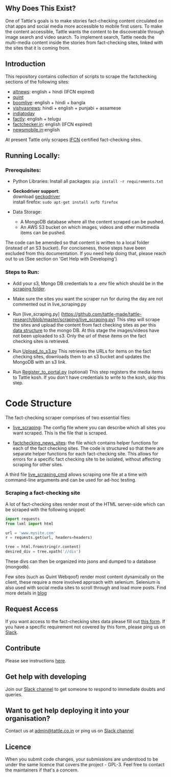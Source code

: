 ## Why Does This Exist?

One of Tattle's goals is to make stories fact-checking content circulated on chat apps and social media more accessible to mobile first users. To make the content accessible, Tattle wants the content to be discoverable through image search and video search. To implement search, Tattle needs the multi-media content inside the stories from fact-checking sites, linked with the sites that it is coming from.  

## Introduction
This repository contains collection of scripts to scrape the factchecking sections of the following sites:

- [altnews](https://www.altnews.in/): english + hindi  (IFCN expired)
- [quint](https://www.thequint.com/news/webqoof)
- [boomlive](https://www.boomlive.in/): english + hindi + bangla
- [vishvasnews](https://www.vishvasnews.com): hindi + english + punjabi + assamese
- [indiatoday](https://www.indiatoday.in/fact-check)
- [factly](https://factly.in/category/fact-check/fake-news/): english + telugu  
- [factchecker.in](https://www.factchecker.in/): english  (IFCN expired)
- [newsmobile.in](https://newsmobile.in/articles/category/nm-fact-checker):english

At present Tattle only scrapes [IFCN](https://ifcncodeofprinciples.poynter.org/signatories) certified fact-checking sites. 

## Running Locally:

### Prerequisites:

* Python Libraries: Install all packages: `pip install -r requirements.txt`

* **Geckodriver support**:\
download [geckodriver](https://github.com/mozilla/geckodriver/releases)\
install firefox: `sudo apt-get install xvfb firefox`

* Data Storage: 
  * A MongoDB database where all the content scraped can be pushed.
  * An AWS S3 bucket on which images, videos and other multimedia items can be pushed. 

The code can be amended so that content is written to a local folder (instead of an S3 bucket). For conciseness, those steps have been excluded from this documentation. If you need help doing that, please reach out to us (See section on 'Get Help with Developing')

### Steps to Run:

* Add your s3, Mongo DB credentials to a .env file which should be in the [scraping folder](https://github.com/tattle-made/tattle-research/tree/master/scraping).
* Make sure the sites you want the scraper run for during the day are not commented out in live_scraping.py
* Run [live_scraping.py] (https://github.com/tattle-made/tattle-research/blob/master/scraping/live_scraping.py)
This step will scrape the sites and upload the content from fact checking sites as per this [data structure](http://blog.tattle.co.in/scraping-fact-checked-news/) to the mongo DB. At this stage the images/videos have not been uploaded to s3. Only the url of these items on the fact checking sites is retrieved. 

* Run [Upload_to_s3.py](https://github.com/tattle-made/tattle-research/blob/master/scraping/upload_to_s3.py)
This retrieves the URLs for items on the fact checking sites, downloads them to an s3 bucket and updates the MongoDB with an s3 link. 

* Run [Register_to_portal.py](https://github.com/tattle-made/tattle-research/blob/master/scraping/register_to_portal.py) (optional)
This step registers the media items to Tattle kosh. If you don't have credentials to write to the kosh, skip this step. 

# Code Structure

The fact-checking scraper comprises of two essential files:

* [live_scraping](https://github.com/tattle-made/tattle-research/blob/master/live_scraping.py): The config file where you can describe which all sites you want scraped. This is the file that is scraped. 

* [factchecking_news_sites](https://github.com/tattle-made/tattle-research/blob/master/factchecking_news_sites.py): the file which contains helper functions for each of the fact checking sites. The code is structured so that there are separate helper functions for each fact-checking site. This allows for errors for a specific fact checking site to be isolated, without affecting scraping for other sites. 

A third file [live_scraping_cmd](https://github.com/tattle-made/tattle-research/blob/master/live_scraping_cmd.py) allows scraping one file at a time with command-line arguments and can be used for ad-hoc testing. 

### Scraping a fact-checking site
A lot of fact-checking sites render most of the HTML server-side which can be scraped with the following snippet:
```python
import requests
from lxml import html

url = 'www.mysite.com'
r = requests.get(url, headers=headers)

tree = html.fromstring(r.content)
desired_div = tree.xpath('//div')
```
These divs can then be organized into jsons and dumped to a database (mongodb).

Few sites (such as Quint Webqoof) render most content dynamically on the client, these require a more involved approach with selenium. Selenium is also used with social media sites to scroll through and load more posts.
Find more details in [blog](http://blog.tattle.co.in/scraping-fact-checked-news/)

## Request Access
If you want access to the fact-checking sites data please fill out [this form](https://docs.google.com/forms/d/e/1FAIpQLSd6KtwsHiS1JaIME0D7n6CDrqZR3swI4D9i8fR2kr1Lp2CTvA/viewform?usp=sf_link). If you have a specific requirement not covered by this form, please ping us on [Slack](https://join.slack.com/t/tattle-workspace/shared_invite/zt-da07n75v-kIw9Z5b~_gDKP~JsScP1Vg). 

## Contribute
Please see instructions [here](CONTRIBUTE.md).

## Get help with developing

Join our [Slack channel](https://join.slack.com/t/tattle-workspace/shared_invite/zt-da07n75v-kIw9Z5b~_gDKP~JsScP1Vg) to get someone to respond to immediate doubts and queries.

## Want to get help deploying it into your organisation?

Contact us at admin@tattle.co.in or ping us on [Slack channel](https://join.slack.com/t/tattle-workspace/shared_invite/zt-da07n75v-kIw9Z5b~_gDKP~JsScP1Vg)


## Licence
When you submit code changes, your submissions are understood to be under the same licence that covers the project - GPL-3. Feel free to contact the maintainers if that's a concern.

